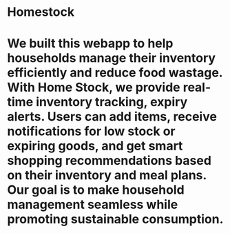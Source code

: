 # Homestock
# We built this webapp to help households manage their inventory efficiently and reduce food wastage. With Home Stock, we provide real-time inventory tracking, expiry alerts. Users can add items, receive notifications for low stock or expiring goods, and get smart shopping recommendations based on their inventory and meal plans. Our goal is to make household management seamless while promoting sustainable consumption.

